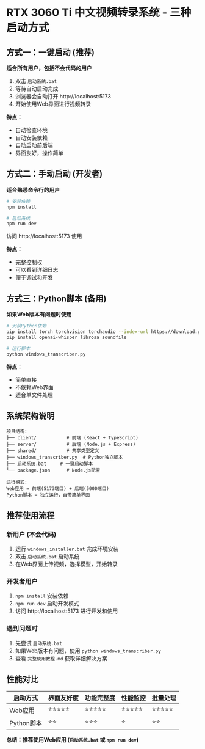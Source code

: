 # RTX 3060 Ti 中文视频转录系统 - 三种启动方式

## 方式一：一键启动 (推荐)

**适合所有用户，包括不会代码的用户**

1. 双击 `启动系统.bat`
2. 等待自动启动完成
3. 浏览器会自动打开 http://localhost:5173
4. 开始使用Web界面进行视频转录

**特点：**
- 自动检查环境
- 自动安装依赖
- 自动启动前后端
- 界面友好，操作简单

## 方式二：手动启动 (开发者)

**适合熟悉命令行的用户**

```bash
# 安装依赖
npm install

# 启动系统
npm run dev
```

访问 http://localhost:5173 使用

**特点：**
- 完整控制权
- 可以看到详细日志
- 便于调试和开发

## 方式三：Python脚本 (备用)

**如果Web版本有问题时使用**

```bash
# 安装Python依赖
pip install torch torchvision torchaudio --index-url https://download.pytorch.org/whl/cu121
pip install openai-whisper librosa soundfile

# 运行脚本
python windows_transcriber.py
```

**特点：**
- 简单直接
- 不依赖Web界面
- 适合单文件处理

## 系统架构说明

```
项目结构:
├── client/           # 前端 (React + TypeScript)
├── server/           # 后端 (Node.js + Express)
├── shared/           # 共享类型定义
├── windows_transcriber.py  # Python独立脚本
├── 启动系统.bat     # 一键启动脚本
└── package.json      # Node.js配置

运行模式:
Web应用 = 前端(5173端口) + 后端(5000端口)
Python脚本 = 独立运行，自带简单界面
```

## 推荐使用流程

### 新用户 (不会代码)
1. 运行 `windows_installer.bat` 完成环境安装
2. 双击 `启动系统.bat` 启动系统
3. 在Web界面上传视频，选择模型，开始转录

### 开发者用户
1. `npm install` 安装依赖
2. `npm run dev` 启动开发模式
3. 访问 http://localhost:5173 进行开发和使用

### 遇到问题时
1. 先尝试 `启动系统.bat`
2. 如果Web版本有问题，使用 `python windows_transcriber.py`
3. 查看 `完整使用教程.md` 获取详细解决方案

## 性能对比

| 启动方式 | 界面友好度 | 功能完整度 | 性能监控 | 批量处理 |
|----------|------------|------------|----------|----------|
| Web应用  | ⭐⭐⭐⭐⭐ | ⭐⭐⭐⭐⭐ | ⭐⭐⭐⭐⭐ | ⭐⭐⭐⭐⭐ |
| Python脚本| ⭐⭐      | ⭐⭐⭐    | ⭐       | ⭐⭐     |

**总结：推荐使用Web应用 (`启动系统.bat` 或 `npm run dev`)**